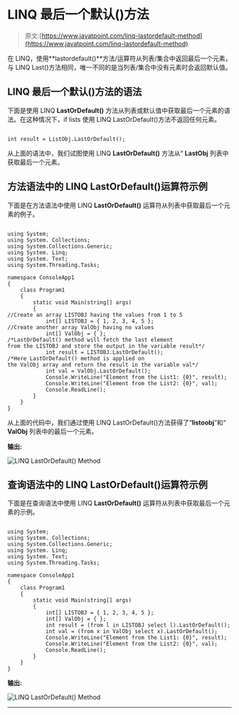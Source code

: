 # LINQ 最后一个默认()方法

> 原文:[https://www.javatpoint.com/linq-lastordefault-method](https://www.javatpoint.com/linq-lastordefault-method)

在 LINQ，使用**lastordefault()**方法/运算符从列表/集合中返回最后一个元素，与 LINQ Last()方法相同，唯一不同的是当列表/集合中没有元素时会返回默认值。

## LINQ 最后一个默认()方法的语法

下面是使用 LINQ **LastOrDefault()** 方法从列表或默认值中获取最后一个元素的语法。在这种情况下，if lists 使用 LINQ LastOrDefault()方法不返回任何元素。

```

int result = ListObj.LastOrDefault();

```

从上面的语法中，我们试图使用 LINQ **LastOrDefault()** 方法从“ **LastObj** 列表中获取最后一个元素。

## 方法语法中的 LINQ LastOrDefault()运算符示例

下面是在方法语法中使用 LINQ **LastOrDefault()** 运算符从列表中获取最后一个元素的例子。

```

using System;
using System. Collections;
using System.Collections.Generic;
using System. Linq;
using System. Text;
using System.Threading.Tasks;

namespace ConsoleApp1
{
    class Program1
    {
        static void Main(string[] args)
        {
//Create an array LISTOBJ having the values from 1 to 5
            int[] LISTOBJ = { 1, 2, 3, 4, 5 };
//Create another array ValObj having no values
            int[] ValObj = { };
/*LastOrDefault() method will fetch the last element 
from the LISTOBJ and store the output in the variable result*/
            int result = LISTOBJ.LastOrDefault();
/*Here LastOrDefault() method is applied on 
the ValObj array and return the result in the variable val*/
            int val = ValObj.LastOrDefault();
            Console.WriteLine("Element from the List1: {0}", result);
            Console.WriteLine("Element from the List2: {0}", val);
            Console.ReadLine();
        }
    }
}

```

从上面的代码中，我们通过使用 LINQ LastOrDefault()方法获得了“**listoobj**”和“ **ValObj** 列表中的最后一个元素。

**输出:**

![LINQ LastOrDefault() Method](../Images/d043aeea9f3fd6131c5e29f55cc59cd4.png)

## 查询语法中的 LINQ LastOrDefault()运算符示例

下面是在查询语法中使用 LINQ **LastOrDefault()** 运算符从列表中获取最后一个元素的示例。

```

using System;
using System. Collections;
using System.Collections.Generic;
using System. Linq;
using System. Text;
using System.Threading.Tasks;

namespace ConsoleApp1
{
    class Program1
    {
        static void Main(string[] args)
        {
            int[] LISTOBJ = { 1, 2, 3, 4, 5 };
            int[] ValObj = { };
            int result = (from l in LISTOBJ select l).LastOrDefault();
            int val = (from x in ValObj select x).LastOrDefault();
            Console.WriteLine("Element from the List1: {0}", result);
            Console.WriteLine("Element from the List2: {0}", val);
            Console.ReadLine();
        }
    }
}

```

**输出:**

![LINQ LastOrDefault() Method](../Images/375b32c32ed90d241d9f8b2b2ecce7fd.png)

* * *